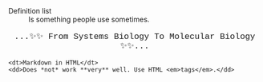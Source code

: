   <dl>
    <dt>Definition list</dt>
    <dd>Is something people use sometimes.</dd>
      <p style="font-family:courier; font-size: 120%; text-align: center;">...✨✨ From Systems Biology To Molecular Biology ✨✨...</p>

    <dt>Markdown in HTML</dt>
    <dd>Does *not* work **very** well. Use HTML <em>tags</em>.</dd>
  </dl>